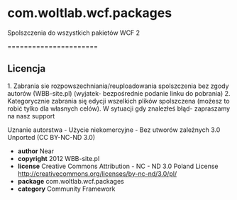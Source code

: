 com.woltlab.wcf.packages
========================

Spolszczenia do wszystkich pakietów WCF 2

======================

<h2>Licencja</h2>
1. Zabrania sie rozpowszechniania/reuploadowania spolszczenia bez zgody autorów (WBB-site.pl) (wyjatek- bezpośrednie podanie linku do pobrania)
2. Kategorycznie zabrania się edycji wszelkich plików spolszczena (możesz to robić tylko dla własnych celów). W sytuacji gdy znalezłeś błąd- zapraszamy na nasz support

Uznanie autorstwa - Użycie niekomercyjne - Bez utworów zależnych 3.0 Unported (CC BY-NC-ND 3.0)

 * <b>author</b>      Near
 * <b>copyright</b>  	2012 WBB-site.pl
 * <b>license</b>  	  Creative Commons Attribution - NC - ND 3.0 Poland License <http://creativecommons.org/licenses/by-nc-nd/3.0/pl/>
 * <b>package</b>  	  com.woltlab.wcf.packages
 * <b>category</b> 	  Community Framework

